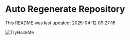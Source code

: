 # Auto Regenerate Repository

This README was last updated: 2025-04-12 09:27:16

 ![TryHackMe](https://tryhackme.com/badge/533634)